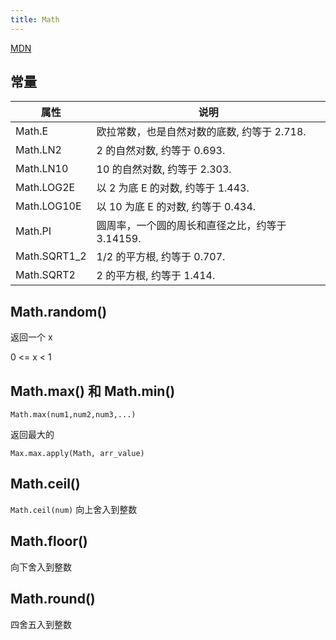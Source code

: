 ```yaml
---
title: Math
---
```


[MDN](https://developer.mozilla.org/zh-CN/docs/Web/JavaScript/Reference/Global_Objects/Math)

## 常量

| 属性         | 说明                                            |
|--------------|-------------------------------------------------|
| Math.E       | 欧拉常数，也是自然对数的底数, 约等于 2.718.     |
| Math.LN2     | 2 的自然对数, 约等于 0.693.                       |
| Math.LN10    | 10 的自然对数, 约等于 2.303.                     |
| Math.LOG2E   | 以 2 为底 E 的对数, 约等于 1.443.                   |
| Math.LOG10E  | 以 10 为底 E 的对数, 约等于 0.434.                  |
| Math.PI      | 圆周率，一个圆的周长和直径之比，约等于 3.14159. |
| Math.SQRT1_2 | 1/2 的平方根, 约等于 0.707.                      |
| Math.SQRT2   | 2 的平方根, 约等于 1.414.                         |

## Math.random()

返回一个 x

0 <= x < 1

## Math.max() 和 Math.min()

`Math.max(num1,num2,num3,...)`

返回最大的

`Max.max.apply(Math, arr_value)`

## Math.ceil()

`Math.ceil(num)` 向上舍入到整数

## Math.floor()

向下舍入到整数

## Math.round()

四舍五入到整数
